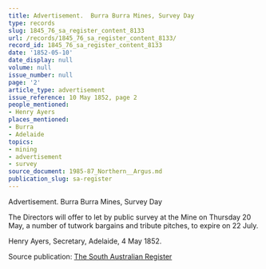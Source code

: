```yaml
---
title: Advertisement.  Burra Burra Mines, Survey Day
type: records
slug: 1845_76_sa_register_content_8133
url: /records/1845_76_sa_register_content_8133/
record_id: 1845_76_sa_register_content_8133
date: '1852-05-10'
date_display: null
volume: null
issue_number: null
page: '2'
article_type: advertisement
issue_reference: 10 May 1852, page 2
people_mentioned:
- Henry Ayers
places_mentioned:
- Burra
- Adelaide
topics:
- mining
- advertisement
- survey
source_document: 1985-87_Northern__Argus.md
publication_slug: sa-register
---
```


Advertisement.  Burra Burra Mines, Survey Day

The Directors will offer to let by public survey at the Mine on Thursday 20 May, a number of tutwork bargains and tribute pitches, to expire on 22 July.

Henry Ayers, Secretary, Adelaide, 4 May 1852.

Source publication: [The South Australian Register](/publications/sa-register/)
